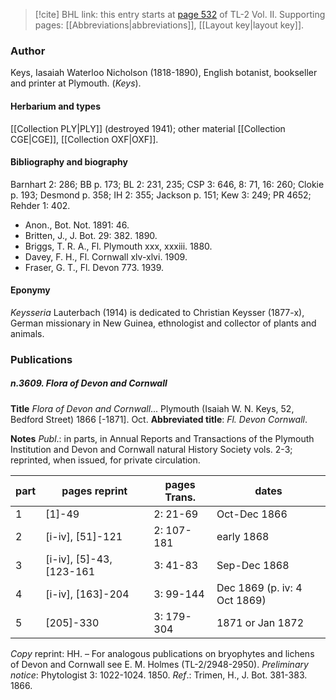 > [!cite] BHL link: this entry starts at [page 532](https://www.biodiversitylibrary.org/item/103253#page/558/mode/1up) of TL-2 Vol. II.
> Supporting pages: [[Abbreviations|abbreviations]], [[Layout key|layout key]].

### Author

Keys, Iasaiah Waterloo Nicholson (1818-1890), English botanist, bookseller and printer at Plymouth. (*Keys*).

#### Herbarium and types

[[Collection PLY|PLY]] (destroyed 1941); other material [[Collection CGE|CGE]], [[Collection OXF|OXF]].

#### Bibliography and biography

Barnhart 2: 286; BB p. 173; BL 2: 231, 235; CSP 3: 646, 8: 71, 16: 260; Clokie p. 193; Desmond p. 358; IH 2: 355; Jackson p. 151; Kew 3: 249; PR 4652; Rehder 1: 402.
- Anon., Bot. Not. 1891: 46.
- Britten, J., J. Bot. 29: 382. 1890.
- Briggs, T. R. A., Fl. Plymouth xxx, xxxiii. 1880.
- Davey, F. H., Fl. Cornwall xlv-xlvi. 1909.
- Fraser, G. T., Fl. Devon 773. 1939.

#### Eponymy

*Keysseria* Lauterbach (1914) is dedicated to Christian Keysser (1877-x), German missionary in New Guinea, ethnologist and collector of plants and animals.

### Publications

##### n.3609. Flora of Devon and Cornwall

**Title**
*Flora of Devon and Cornwall*... Plymouth (Isaiah W. N. Keys, 52, Bedford Street) 1866 \[-1871\]. Oct.
**Abbreviated title**: *Fl. Devon Cornwall*.

**Notes**
*Publ*.: in parts, in Annual Reports and Transactions of the Plymouth Institution and Devon and Cornwall natural History Society vols. 2-3; reprinted, when issued, for private circulation.

|part	|pages reprint	|pages Trans.	|dates|
|---	|---	|---	|---	|
|1	|\[1\]-49	|2: 21-69	|Oct-Dec 1866|
|2	|\[i-iv\], \[51\]-121	|2: 107-181	|early 1868|
|3	|\[i-iv\], \[5\]-43, \[123-161	|3: 41-83	|Sep-Dec 1868|
|4	|\[i-iv\], \[163\]-204	|3: 99-144	|Dec 1869 (p. iv: 4 Oct 1869)|
|5	|\[205\]-330	|3: 179-304	|1871 or Jan 1872|

*Copy* reprint: HH. – For analogous publications on bryophytes and lichens of Devon and Cornwall see E. M. Holmes (TL-2/2948-2950).
*Preliminary notice*: Phytologist 3: 1022-1024. 1850.
*Ref*.: Trimen, H., J. Bot. 381-383. 1866.

